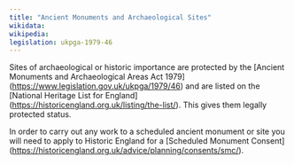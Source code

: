 ```yaml
---
title: "Ancient Monuments and Archaeological Sites"
wikidata: 
wikipedia:
legislation: ukpga-1979-46
---
```


Sites of archaeological or historic importance are protected by the [Ancient Monuments and Archaeological Areas Act 1979] (https://www.legislation.gov.uk/ukpga/1979/46) and are listed on the [National Heritage List for England] (https://historicengland.org.uk/listing/the-list/). This gives them legally protected status.

In order to carry out any work to a scheduled ancient monument or site you will need to apply to Historic England for a [Scheduled Monument Consent] (https://historicengland.org.uk/advice/planning/consents/smc/).

